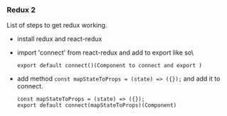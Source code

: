 ### Redux 2

List of steps to get redux working.

-   install redux and react-redux
-   import 'connect' from react-redux and add to export like so\

    ```
    export default connect()(Component to connect and export )
    ```

-   add method
    `const mapStateToProps = (state) => ({});`
    and add it to connect.

    ```
    const mapStateToProps = (state) => ({});
    export default connect(mapStateToProps)(Component)
    ```

